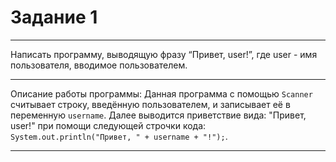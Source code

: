 # Задание 1
***
Написать программу, выводящую фразу “Привет, user!”, где user - имя пользователя, вводимое пользователем.
***
Описание работы программы: Данная программа с помощью `Scanner` считывает строку, введённую пользователем, и записывает её в переменную `username`.
Далее выводится приветствие вида: "Привет, user!" при помощи следующей строчки кода: `System.out.println("Привет, " + username + "!");`.
***
